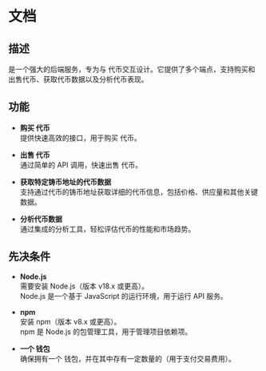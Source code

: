 # 文档

## 描述

 是一个强大的后端服务，专为与 代币交互设计。它提供了多个端点，支持购买和出售代币、获取代币数据以及分析代币表现。

## 功能

- **购买  代币**  
  提供快速高效的接口，用于购买 代币。

- **出售  代币**  
  通过简单的 API 调用，快速出售 代币。

- **获取特定铸币地址的代币数据**  
  支持通过代币的铸币地址获取详细的代币信息，包括价格、供应量和其他关键数据。

- **分析代币数据**  
  通过集成的分析工具，轻松评估代币的性能和市场趋势。

## 先决条件

- **Node.js**  
  需要安装 Node.js（版本 v18.x 或更高）。  
  Node.js 是一个基于 JavaScript 的运行环境，用于运行 API 服务。

- **npm**  
  安装 npm（版本 v8.x 或更高）。  
  npm 是 Node.js 的包管理工具，用于管理项目依赖项。

- **一个 钱包**  
  确保拥有一个 钱包，并在其中存有一定数量的（用于支付交易费用）。
